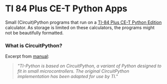 # TI 84 Plus CE-T Python Apps
Small (Circuit)Python programs that run on a [TI-84 Plus CE-T Python Edition](https://education.ti.com/en/products/calculators/graphing-calculators/ti-84-plus-ce-python) calculator. 
As storage is limited on these calculators, the programs might not be beautifully formatted.
 
### What is CircuitPython?
Excerpt from [manual](https://education.ti.com/en/software/details/en/4C66F7E62A1846079881D7C0E372F874/Python-App): 
> _"TI-Python is based on CircuitPython, a variant of Python designed to fit in small microcontrollers. The original CircuitPython implementation has been adapted for use by TI."_

